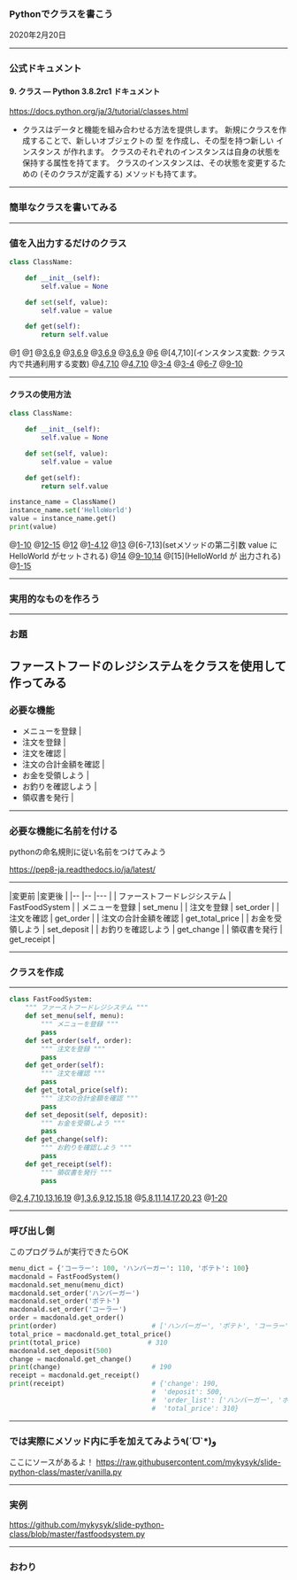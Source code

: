 ### Pythonでクラスを書こう

2020年2月20日

---

### 公式ドキュメント

#### 9. クラス — Python 3.8.2rc1 ドキュメント

https://docs.python.org/ja/3/tutorial/classes.html

- クラスはデータと機能を組み合わせる方法を提供します。 
新規にクラスを作成することで、新しいオブジェクトの 型 を作成し、その型を持つ新しい インスタンス が作れます。 
クラスのそれぞれのインスタンスは自身の状態を保持する属性を持てます。 
クラスのインスタンスは、その状態を変更するための (そのクラスが定義する) メソッドも持てます。

---

### 簡単なクラスを書いてみる

---

### 値を入出力するだけのクラス

```python
class ClassName:

    def __init__(self):
        self.value = None

    def set(self, value):
        self.value = value

    def get(self):
        return self.value
```

@[1](クラス名：「class」に続けてクラスの名前を記述)
@[1](命名規則はCapWords[CamelCase]を用います)
@[3,6,9](メソッド:クラスに対してなんらかの操作を定義するときに用います)
@[3,6,9](メソッド:「def」に続けてメソッド名を記述)
@[3,6,9](メソッドの命名規則はスネークケース[snake_case]を用います)
@[3,6,9](第一引数に必ず「self」を記述)
@[6](メソッドに引数が欲しいときは第二引数に明記します)
@[4,7,10](インスタンス変数: クラス内で共通利用する変数)
@[4,7,10](必ず「self.」を変数名の前に記述)
@[4,7,10](命名規則はスネークケース[snake_case]を用います)
@[3-4](コンストラクタ：クラスのインスタンスが生成された際に呼び出される)
@[3-4]('\_\_init\_\_'は特殊メソッドで自由に名前を変更できません)
@[6-7](インスタンス変数に値をセットするメソッド)
@[9-10](インスタンス変数から値を取得するメソッド)

---

#### クラスの使用方法

```python
class ClassName:

    def __init__(self):
        self.value = None

    def set(self, value):
        self.value = value

    def get(self):
        return self.value

instance_name = ClassName()
instance_name.set('HelloWorld')
value = instance_name.get()
print(value)
```
@[1-10](先ほど作成したクラス)
@[12-15](クラスを呼び出して使う側)
@[12](クラスのインスタンスを生成)
@[1-4,12](クラス側ではこちらにあたります)
@[13](setメソッドにHelloWorldを渡すと)
@[6-7,13](setメソッドの第二引数 value に HelloWorld がセットされる)
@[14](getメソッドを使うと)
@[9-10,14](クラス側ではこちらが実行されHelloWorldを返します)
@[15](HelloWorld が 出力される)
@[1-15]()

---

### 実用的なものを作ろう

---

### お題

ファーストフードのレジシステムをクラスを使用して作ってみる
---

### 必要な機能

- メニューを登録 |
- 注文を登録 |
- 注文を確認 |
- 注文の合計金額を確認 |
- お金を受領しよう |
- お釣りを確認しよう |
- 領収書を発行 |

---

### 必要な機能に名前を付ける

pythonの命名規則に従い名前をつけてみよう

https://pep8-ja.readthedocs.io/ja/latest/

---

|変更前                |変更後 |
|--                   |-- |--- |
| ファーストフードレジシステム | FastFoodSystem | 
| メニューを登録          | set_menu |
| 注文を登録            | set_order |
| 注文を確認            | get_order |
| 注文の合計金額を確認    | get_total_price |
| お金を受領しよう        | set_deposit |
| お釣りを確認しよう       | get_change |
| 領収書を発行          | get_receipt |

---

### クラスを作成

---

```python
class FastFoodSystem:
    """ ファーストフードレジシステム """
    def set_menu(self, menu):
        """ メニューを登録 """
        pass
    def set_order(self, order):
        """ 注文を登録 """
        pass
    def get_order(self):
        """ 注文を確認 """
        pass
    def get_total_price(self):
        """ 注文の合計金額を確認 """
        pass
    def set_deposit(self, deposit):
        """ お金を受領しよう """
        pass
    def get_change(self):
        """ お釣りを確認しよう """
        pass
    def get_receipt(self):
        """ 領収書を発行 """
        pass
```
@[2,4,7,10,13,16,19](日本語名はコメントに利用)
@[1,3,6,9,12,15,18](英語名はクラス名とメソッドに利用)
@[5,8,11,14,17,20,23](pass:コードとしては何も実行したくない場合のプレースホルダ)
@[1-20](これだけでなにもしないクラスができちゃう)

---

### 呼び出し側

このプログラムが実行できたらOK

```python
menu_dict = {'コーラー': 100, 'ハンバーガー': 110, 'ポテト': 100}
macdonald = FastFoodSystem()
macdonald.set_menu(menu_dict)
macdonald.set_order('ハンバーガー')
macdonald.set_order('ポテト')
macdonald.set_order('コーラー')
order = macdonald.get_order()
print(order)                        # ['ハンバーガー', 'ポテト', 'コーラー']
total_price = macdonald.get_total_price()
print(total_price)                 # 310
macdonald.set_deposit(500)
change = macdonald.get_change()
print(change)                       # 190
receipt = macdonald.get_receipt()
print(receipt)                      # {'change': 190,
                                    #  'deposit': 500,
                                    #  'order_list': ['ハンバーガー', 'ポテト', 'コーラー'],
                                    #  'total_price': 310}
```

---

### では実際にメソッド内に手を加えてみよう٩(ˊᗜˋ*)و 

ここにソースがあるよ！
https://raw.githubusercontent.com/mykysyk/slide-python-class/master/vanilla.py 

---

### 実例

https://github.com/mykysyk/slide-python-class/blob/master/fastfoodsystem.py

---

### おわり
